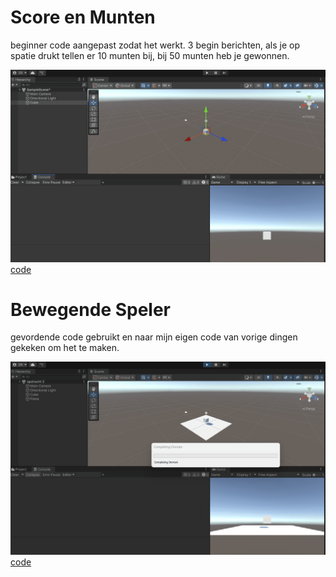 # Score en Munten

beginner code aangepast zodat het werkt. 3 begin berichten, als je op spatie drukt tellen er 10 munten bij, bij 50 munten heb je gewonnen.

![animatie](gifs/ScoreEnMunten.gif)
[code](m4prog/Assets/scripts/PlayerScore.cs)

# Bewegende Speler

gevordende code gebruikt en naar mijn eigen code van vorige dingen gekeken om het te maken.

![animatie](gifs/BewegendeSpeler.gif)
[code](m4prog/Assets/scripts/PlayerControl.cs)